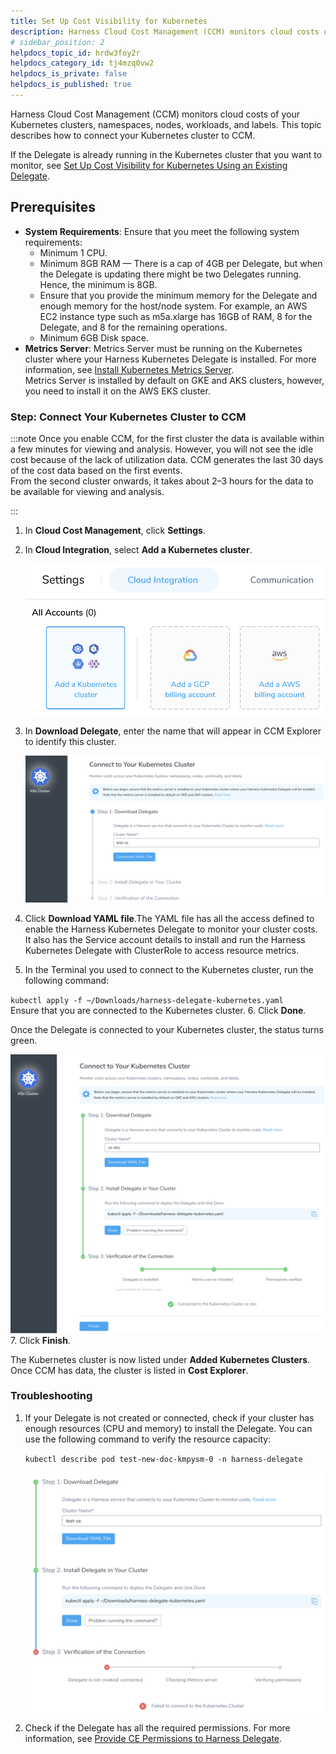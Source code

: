 ```yaml
---
title: Set Up Cost Visibility for Kubernetes
description: Harness Cloud Cost Management (CCM) monitors cloud costs of your Kubernetes clusters, namespaces, nodes, workloads, and labels. This topic describes how to connect your Kubernetes cluster to CCM. If…
# sidebar_position: 2
helpdocs_topic_id: hrdw3foy2r
helpdocs_category_id: tj4mzq0vw2
helpdocs_is_private: false
helpdocs_is_published: true
---
```


Harness Cloud Cost Management (CCM) monitors cloud costs of your Kubernetes clusters, namespaces, nodes, workloads, and labels. This topic describes how to connect your Kubernetes cluster to CCM.

If the Delegate is already running in the Kubernetes cluster that you want to monitor, see [Set Up Cost Visibility for Kubernetes Using an Existing Delegate](/docs/first-gen/cloud-cost-management/setup-cost-visibility/enable-continuous-efficiency-for-kubernetes.md).


## Prerequisites

* **System Requirements**: Ensure that you meet the following system requirements:
	+ ​Minimum 1 CPU.
	+ Minimum 8GB RAM — There is a cap of 4GB per Delegate, but when the Delegate is updating there might be two Delegates running. Hence, the minimum is 8GB.
	+ Ensure that you provide the minimum memory for the Delegate and enough memory for the host/node system. For example, an AWS EC2 instance type such as m5a.xlarge has 16GB of RAM, 8 for the Delegate, and 8 for the remaining operations.
	+ Minimum 6GB Disk space.
* **Metrics Server**: Metrics Server must be running on the Kubernetes cluster where your Harness Kubernetes Delegate is installed. For more information, see [Install Kubernetes Metrics Server](/docs/first-gen/cloud-cost-management/setup-cost-visibility/enable-continuous-efficiency-for-kubernetes.md).  
Metrics Server is installed by default on GKE and AKS clusters, however, you need to install it on the AWS EKS cluster.

### Step: Connect Your Kubernetes Cluster to CCM


:::note
Once you enable CCM, for the first cluster the data is available within a few minutes for viewing and analysis. However, you will not see the idle cost because of the lack of utilization data. CCM generates the last 30 days of the cost data based on the first events.  
From the second cluster onwards, it takes about 2–3 hours for the data to be available for viewing and analysis.

:::
  

1. In **Cloud Cost Management**, click **Settings**.
2. In **Cloud Integration**, select **Add a Kubernetes cluster**.
   
     ![](./static/enable-ce-by-adding-a-delegate-23.png)
3. In **Download Delegate**, enter the name that will appear in CCM Explorer to identify this cluster.
   
     ![](./static/enable-ce-by-adding-a-delegate-24.png)
4. Click **Download YAML file**.The YAML file has all the access defined to enable the Harness Kubernetes Delegate to monitor your cluster costs. It also has the Service account details to install and run the Harness Kubernetes Delegate with ClusterRole to access resource metrics.
5. In the Terminal you used to connect to the Kubernetes cluster, run the following command:  
  
`kubectl apply -f ~/Downloads/harness-delegate-kubernetes.yaml`  
Ensure that you are connected to the Kubernetes cluster.
6. Click **Done**.  
  
Once the Delegate is connected to your Kubernetes cluster, the status turns green.

  ![](./static/enable-ce-by-adding-a-delegate-25.png)
7. Click **Finish**.  
  
The Kubernetes cluster is now listed under **Added Kubernetes Clusters**. Once CCM has data, the cluster is listed in **Cost Explorer**.

### Troubleshooting

1. If your Delegate is not created or connected, check if your cluster has enough resources (CPU and memory) to install the Delegate. You can use the following command to verify the resource capacity:  
	  
	`kubectl describe pod test-new-doc-kmpysm-0 -n harness-delegate`
	
	  ![](./static/enable-ce-by-adding-a-delegate-26.png)
2. Check if the Delegate has all the required permissions. For more information, see [Provide CE Permissions to Harness Delegate](/docs/first-gen/cloud-cost-management/setup-cost-visibility/enable-ce-by-adding-a-delegate.md).
	
	
		
